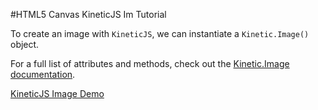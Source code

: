 
#HTML5 Canvas KineticJS Im Tutorial

To create an image with `KineticJS`, we can instantiate a `Kinetic.Image()` object.

For a full list of attributes and methods, check out the [Kinetic.Image documentation](http://lavrton.github.io/KineticJS/api/Kinetic.Image.html).

<a class="jsbin-embed" href="http://jsbin.com/tamala/1/embed?js,output">KineticJS Image Demo</a><script src="http://static.jsbin.com/js/embed.js"></script>